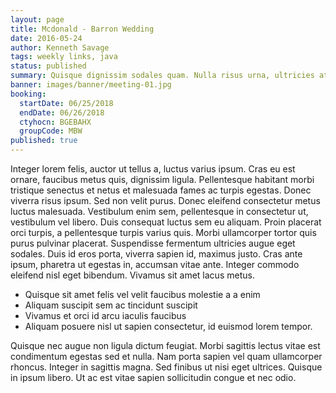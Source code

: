 ```yaml
---
layout: page
title: Mcdonald - Barron Wedding
date: 2016-05-24
author: Kenneth Savage
tags: weekly links, java
status: published
summary: Quisque dignissim sodales quam. Nulla risus urna, ultricies at.
banner: images/banner/meeting-01.jpg
booking:
  startDate: 06/25/2018
  endDate: 06/26/2018
  ctyhocn: BGEBAHX
  groupCode: MBW
published: true
---
```

Integer lorem felis, auctor ut tellus a, luctus varius ipsum. Cras eu est ornare, faucibus metus quis, dignissim ligula. Pellentesque habitant morbi tristique senectus et netus et malesuada fames ac turpis egestas. Donec viverra risus ipsum. Sed non velit purus. Donec eleifend consectetur metus luctus malesuada. Vestibulum enim sem, pellentesque in consectetur ut, vestibulum vel libero. Duis consequat luctus sem eu aliquam. Proin placerat orci turpis, a pellentesque turpis varius quis. Morbi ullamcorper tortor quis purus pulvinar placerat. Suspendisse fermentum ultricies augue eget sodales. Duis id eros porta, viverra sapien id, maximus justo. Cras ante ipsum, pharetra ut egestas in, accumsan vitae ante. Integer commodo eleifend nisl eget bibendum. Vivamus sit amet lacus metus.

* Quisque sit amet felis vel velit faucibus molestie a a enim
* Aliquam suscipit sem ac tincidunt suscipit
* Vivamus et orci id arcu iaculis faucibus
* Aliquam posuere nisl ut sapien consectetur, id euismod lorem tempor.

Quisque nec augue non ligula dictum feugiat. Morbi sagittis lectus vitae est condimentum egestas sed et nulla. Nam porta sapien vel quam ullamcorper rhoncus. Integer in sagittis magna. Sed finibus ut nisi eget ultrices. Quisque in ipsum libero. Ut ac est vitae sapien sollicitudin congue et nec odio.
